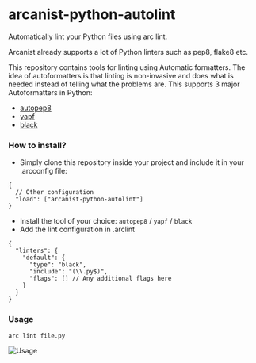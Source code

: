 # arcanist-python-autolint
Automatically lint your Python files using arc lint.

Arcanist already supports a lot of Python linters such as pep8, flake8 etc.

This repository contains tools for linting using Automatic formatters. The idea of autoformatters is that linting is non-invasive and does what is needed instead of telling what the problems are. This supports 3 major Autoformatters in Python:
- [autopep8](https://github.com/hhatto/autopep8)
- [yapf](https://github.com/google/yapf)
- [black](https://github.com/ambv/black)

### How to install?
* Simply clone this repository inside your project and include it in your .arcconfig file:
```
{
  // Other configuration
  "load": ["arcanist-python-autolint"]
}
```

* Install the tool of your choice: ```autopep8``` / ```yapf``` / ```black```
* Add the lint configuration in .arclint
```
{
  "linters": {
    "default": {
      "type": "black",
      "include": "(\\.py$)",
      "flags": [] // Any additional flags here
    }
  }
}
```

### Usage
```arc lint file.py```

![Usage](https://github.com/kunalgrover05/arcanist-python-autolint/blob/master/usage.png)

